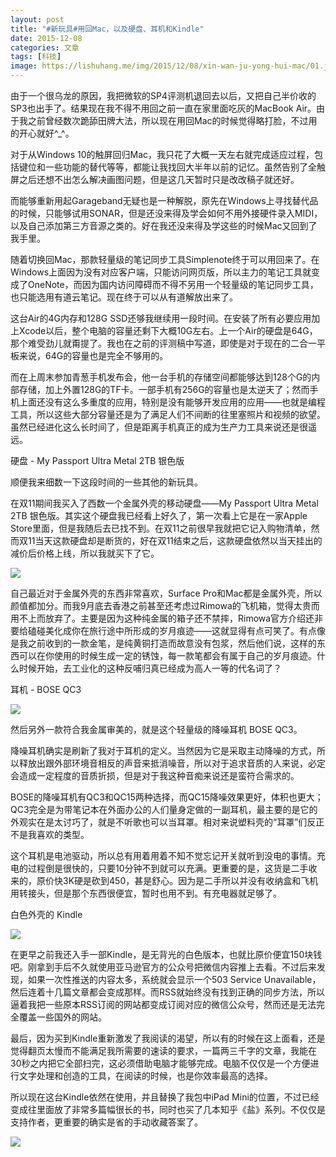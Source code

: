 ```yaml
---
layout: post
title: "#新玩具#用回Mac，以及硬盘、耳机和Kindle"
date: 2015-12-08
categories: 文章
tags: [科技]
image: https://lishuhang.me/img/2015/12/08/xin-wan-ju-yong-hui-mac/01.jpg
---
```


由于一个很乌龙的原因，我把微软的SP4评测机退回去以后，又把自己半价收的SP3也出手了。结果现在我不得不用回之前一直在家里面吃灰的MacBook Air。由于我之前曾经数次跪舔田牌大法，所以现在用回Mac的时候觉得略打脸，不过用的开心就好^_^。

对于从Windows 10的触屏回归Mac，我只花了大概一天左右就完成适应过程，包括键位和一些功能的替代等等，都能让我找回大半年以前的记忆。虽然告别了全触屏之后还想不出怎么解决画图问题，但是这几天暂时只是改改稿子就还好。

而能够重新用起Garageband无疑也是一种解脱，原先在Windows上寻找替代品的时候，只能够试用SONAR，但是还没来得及学会如何不用外接硬件录入MIDI，以及自己添加第三方音源之类的。好在我还没来得及学这些的时候Mac又回到了我手里。

随着切换回Mac，那款轻量级的笔记同步工具Simplenote终于可以用回来了。在Windows上面因为没有对应客户端，只能访问网页版，所以主力的笔记工具就变成了OneNote，而因为国内访问障碍而不得不另用一个轻量级的笔记同步工具，也只能选用有道云笔记。现在终于可以从有道解放出来了。

这台Air的4G内存和128G SSD还够我继续用一段时间。在安装了所有必要应用加上Xcode以后，整个电脑的容量还剩下大概10G左右。上一个Air的硬盘是64G，那个难受劲儿就甭提了。我也在之前的评测稿中写道，即使是对于现在的二合一平板来说，64G的容量也是完全不够用的。

而在上周末参加青葱手机发布会，他一台手机的存储空间都能够达到128个G的内部存储，加上外置128G的TF卡。一部手机有256G的容量也是太逆天了；然而手机上面还没有这么多重度的应用，特别是没有能够开发应用的应用——也就是编程工具，所以这些大部分容量还是为了满足人们不间断的往里塞照片和视频的欲望。虽然已经进化这么长时间了，但是距离手机真正的成为生产力工具来说还是很遥远。

硬盘 - My Passport Ultra Metal 2TB 银色版

顺便我来细数一下这段时间的一些其他的新玩具。

在双11期间我买入了西数一个金属外壳的移动硬盘——My Passport Ultra Metal
2TB 银色版。其实这个硬盘我已经看上好久了，第一次看上它是在一家Apple Store里面，但是我随后去已找不到。在双11之前很早我就把它记入购物清单，然而双11当天这款硬盘却是断货的，好在双11结束之后，这款硬盘依然以当天挂出的减价后价格上线，所以我就买下了它。

![](http://mmbiz.qpic.cn/mmbiz/AdRKyBVLoHJbszgyibbWRpoCJQVFnMTLkQjkku2htP1THMoVBOvxZfuAXqSZhVBJOfDH0HNOvghUCuNnFSApaHw/0?wx_fmt=jpeg)

自己最近对于金属外壳的东西非常喜欢，Surface Pro和Mac都是金属外壳，所以颜值都加分。而我9月底去香港之前甚至还考虑过Rimowa的飞机箱，觉得太贵而用不上而放弃了。主要是因为这种纯金属的箱子还不禁摔，Rimowa官方介绍还非要给磕碰美化成你在旅行途中所形成的岁月痕迹——这就显得有点可笑了。有点像是我之前收到的一款金笔，是纯黄铜打造而故意没有包浆，然后他们说，这样的东西可以在你使用的时候生成一定的锈蚀，每一款笔都会有属于自己的岁月痕迹。什么时候开始，去工业化的这种反哺归真已经成为高人一等的代名词了？

耳机 - BOSE QC3

![](https://lishuhang.me/img/2015/12/08/xin-wan-ju-yong-hui-mac/01.jpg)

然后另外一款符合我金属审美的，就是这个轻量级的降噪耳机 
BOSE QC3。

降噪耳机确实是刷新了我对于耳机的定义。当然因为它是采取主动降噪的方式，所以释放出跟外部环境音相反的声音来抵消噪音，所以对于追求音质的人来说，必定会造成一定程度的音质折损，但是对于我这种音痴来说还是蛮符合需求的。

BOSE的降噪耳机有QC3和QC15两种选择，而QC15降噪效果更好，体积也更大；QC3完全是为带笔记本在外面办公的人们量身定做的一副耳机，最主要的是它的外观实在是太讨巧了，就是不听歌也可以当耳罩。相对来说塑料壳的“耳罩”们反正不是我喜欢的类型。

这个耳机是电池驱动，所以总有用着用着不知不觉忘记开关就听到没电的事情。充电的过程倒是很快的，只要10分钟不到就可以充满。更重要的是，这货是二手收来的，原价快3K硬是砍到450，甚是舒心。因为是二手所以并没有收纳盒和飞机用转接头，但是那个东西很便宜，暂时也用不到。有充电器就足够了。

白色外壳的 Kindle

![](https://lishuhang.me/img/2015/12/08/xin-wan-ju-yong-hui-mac/02.jpg)

在更早之前我还入手一部Kindle，是无背光的白色版本，也就比原价便宜150块钱吧。刚拿到手后不久就使用亚马逊官方的公众号把微信内容推上去看。不过后来发现，如果一次性推送的内容太多，系统就会显示一个503 Service Unavailable，然后连着十几篇文章都会变成那样。而RSS就始终没有找到正确的同步方法，所以逼着我把一些原本RSS订阅的网站都变成订阅对应的微信公众号，然而还是无法完全覆盖一些国外的网站。

最后，因为买到Kindle重新激发了我阅读的渴望，所以有的时候在这上面看，还是觉得翻页太慢而不能满足我所需要的速读的要求，一篇两三千字的文章，我能在30秒之内把它全部扫完，这必须借助电脑才能够完成。电脑不仅仅是一个方便进行文字处理和创造的工具，在阅读的时候，也是你效率最高的选择。

所以现在这台Kindle依然在使用，并且替换了我包中iPad Mini的位置，不过已经变成往里面放了非常多篇幅很长的书，同时也买了几本知乎《盐》系列。不仅仅是支持作者，更重要的确实是省的手动收藏答案了。

![](https://lishuhang.me/img/2015/12/08/xin-wan-ju-yong-hui-mac/03.jpg)